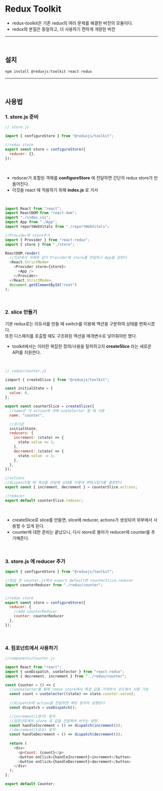 # Redux Toolkit
- redux-toolkit은 기존 redux의 여러 문제를 해결한 버전의 모듈이다. 
- redux와 본질은 동일하고, 더 사용하기 편하게 개량한 버전

***
<br>

## 설치
```js
npm install @reduxjs/toolkit react-redux
```

***
<br>

## 사용법
### 1. store.js 준비
```js
// store.js

import { configureStore } from "@reduxjs/toolkit";

//redux store
export const store = configureStore({
  reducer: {},
});
```

<br>

- reducer가 포함된 객체를 __configureStore__ 에 전달하면 간단히 redux store가 만들어진다.
- 이것을 react 에 적용하기 위해 __index.js__ 로 가서

<br>

```js
import React from "react";
import ReactDOM from "react-dom";
import "./index.css";
import App from "./App";
import reportWebVitals from "./reportWebVitals";

//Provider와 store추가
import { Provider } from "react-redux";
import { store } from "./store";

ReactDOM.render(
  //이곳에서 아래와 같이 Provider에 store를 전달하고 App을 감싼다
  <React.StrictMode>
    <Provider store={store}>
      <App />
    </Provider>
  </React.StrictMode>,
  document.getElementById("root")
);
```

<br>

### 2. slice 만들기
기본 redux로는 리듀서를 만들 때 switch를 이용해 액션을 구분하여 상태를 변화시켰다. <br>
또한 디스패치를 호출할 때도 구조화된 액션을 매개변수로 넣어줘야만 했다.

- toolkit에서는 이러한 복잡한 정의/사용을 탈피하고자 __createSlice__ 라는 새로운 API를 지원한다.

<br>

```js
// redux/counter.js

iimport { createSlice } from "@reduxjs/toolkit";

const initialState = {
  value: 0,
};

export const counterSlice = createSlice({
  //name은 각 action에 대해 useSelector 할 때 사용
  name: "counter",

  //초기값
  initialState,
  reducers: {
    increment: (state) => {
      state.value += 1;
    },
    decrement: (state) => {
      state.value -= 1;
    },
  },
});

//actions
//dispatch할 때 액션을 전달해 상태를 어떻게 변화시킬지를 결정한다
export const { increment, decrement } = counterSlice.actions;

//reducer
export default counterSlice.reducer;
```

<br>

- createSlice로 slice를 만들면, slice에 reducer, actions가 생성되어 외부에서 사용할 수 있게 된다.
- counter에 대한 준비는 끝났으니, 다시 store로 돌아가 reducer에 counter를 추가해준다.

<br>

### 3. store.js 에 reducer 추가
```js
import { configureStore } from "@reduxjs/toolkit";

//방금 전 counter.js에서 export default한 counterSlice.reducer
import counterReducer from "./redux/counter";


//redux store
export const store = configureStore({
  reducer: {
    //add counterReducer
    counter: counterReducer
  },
});
```

<br>

### 4. 컴포넌트에서 사용하기
```js
//components/Counter.js

import React from "react";
import { useDispatch, useSelector } from "react-redux";
import { decrement, increment } from "../redux/counter";

const Counter = () => {
  //useSelector를 통해 redux store에서 특정 값을 가져와서 코드에서 사용 가능
  const count = useSelector((state) => state.counter.value);
  
  //dispatch에 action을 전달하면 해당 동작이 실행된다
  const dispatch = useDispatch();

  //increment(1증가) 동작
  //컴포넌트에서 store 로 값을 전달하여 바꾸는 방법
  const handleIncrement = () => dispatch(increment());
  //decrement(1감소) 동작
  const handleDecrement = () => dispatch(decrement());
  
  return (
    <div>
      <p>Count: {count}</p>
      <button onClick={handleIncrement}>increment</button>
      <button onClick={handleDecrement}>decrement</button>
    </div>
  );
};

export default Counter;
```